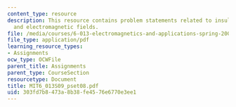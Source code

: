 ```yaml
---
content_type: resource
description: This resource contains problem statements related to insulator, resonance,
  and electromagnetic fields.
file: /media/courses/6-013-electromagnetics-and-applications-spring-2009/303fd7b8473a8b38fe4576e6770e3ee1_MIT6_013S09_pset08.pdf
file_type: application/pdf
learning_resource_types:
- Assignments
ocw_type: OCWFile
parent_title: Assignments
parent_type: CourseSection
resourcetype: Document
title: MIT6_013S09_pset08.pdf
uid: 303fd7b8-473a-8b38-fe45-76e6770e3ee1
---
```

